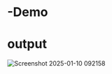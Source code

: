 # -Demo
# output
![Screenshot 2025-01-10 092158](https://github.com/user-attachments/assets/87e3a67c-317c-4f34-b752-d8c935e5db84)
